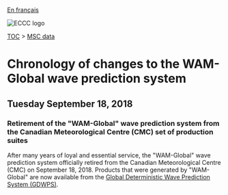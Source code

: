 [En français](changelog_wam-global_fr.md)

![ECCC logo](../../img_eccc-logo.png)

[TOC](../../readme_en.md) > [MSC data](../readme_en.md)

# Chronology of changes to the WAM-Global wave prediction system

## Tuesday September 18, 2018

### Retirement of the "WAM-Global" wave prediction system from the Canadian Meteorological Centre (CMC) set of production suites

After many years of loyal and essential service, the "WAM-Global" wave prediction system officially retired from the Canadian Meteorological Centre (CMC) on September 18, 2018. Products that were generated by "WAM-Global" are now available from the [Global Deterministic Wave Prediction System (GDWPS)](/../nwp_gdwps/readme_gdwps_en.md).